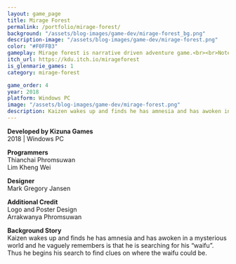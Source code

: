 ```yaml
---
layout: game_page
title: Mirage Forest
permalink: /portfolio/mirage-forest/
background: "/assets/blog-images/game-dev/mirage-forest_bg.png"
description-image: "/assets/blog-images/game-dev/mirage-forest.png"
color: "#F0FFB3"
gameplay: Mirage forest is narrative driven adventure game.<br><br>Notes<br>The project did not reach its completion state.
itch_url: https://kdu.itch.io/mirageforest
is_glenmarie_games: 1
category: mirage-forest

game_order: 4
year: 2018
platform: Windows PC
image: "/assets/blog-images/game-dev/mirage-forest.png"
description: Kaizen wakes up and finds he has amnesia and has awoken in a mysterious world and he vaguely remembers is that he is searching for his “waifu”. Thus he begins his search to find clues on where the waifu could be.
---
```


**Developed by Kizuna Games**  
2018 | Windows PC
  
**Programmers**  
Thianchai Phromsuwan  
Lim Kheng Wei

**Designer**  
Mark Gregory Jansen

**Additional Credit**  
Logo and Poster Design  
Arrakwanya Phromsuwan

**Background Story**  
Kaizen wakes up and finds he has amnesia and has awoken in a mysterious world and he vaguely remembers is that he is searching for his “waifu”. Thus he begins his search to find clues on where the waifu could be.